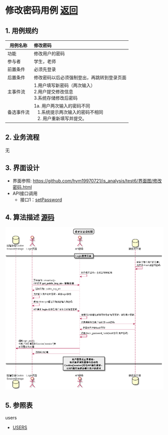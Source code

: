 ﻿﻿<!-- markdownlint-disable MD033-->
<!-- 禁止MD033类型的警告 https://www.npmjs.com/package/markdownlint -->

# 修改密码用例 [返回](../README.md)
## 1. 用例规约

|用例名称|修改密码|
|-------|:-------------|
|功能|修改用户的密码|
|参与者|学生，老师|
|前置条件|必须先登录|
|后置条件|修改密码以后必须强制登出，再跳转到登录页面|
|主事件流| 1.用户填写新密码（两次输入） <br/> 2.用户提交修改信息 <br/>3.系统存储修改后密码|
|备选事件流|1a. 用户两次输入的密码不同 <br/>&nbsp;&nbsp; 1.系统提示两次输入的密码不相同  <br/>&nbsp;&nbsp; 2. 用户重新填写并提交。 |

## 2. 业务流程
无

## 3. 界面设计
- 界面参照: https://github.com/hym19970721/is_analysis/test6/界面图/修改密码.html
- API接口调用
    - 接口1：[setPassword](../接口/setPassword.md)

## 4. 算法描述 [源码](../顺序图/登录认证流程图.puml)
![登录认证流程图](../顺序图/登录认证流程图.png)
    
## 5. 参照表
users
- [USERS](../数据库设计.md/#USERS)

